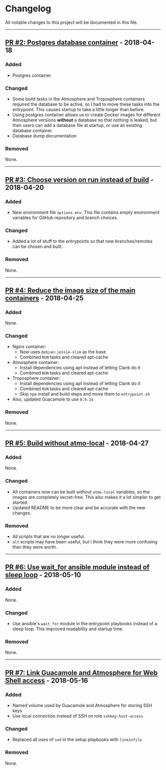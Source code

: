 # Changelog
All notable changes to this project will be documented in this file.

---
## [PR #2: Postgres database container](https://github.com/cyverse/atmosphere-docker/pull/2) - 2018-04-18
### Added
- Postgres container

### Changed
- Some build tasks in the Atmosphere and Troposphere containers required the database to be active, so I had to move these tasks into the entrypoint. This causes startup to take a little longer than before.
- Using postgres container allows us to create Docker images for different Atmosphere versions **without** a database so that nothing is leaked, but then users can add a database file at startup, or use an existing database container.
- Database dump documentation

### Removed
None.


---
## [PR #3: Choose version on run instead of build](https://github.com/cyverse/atmosphere-docker/pull/3) - 2018-04-20
### Added
- New environment file `options.env`. This file contains empty environment variables for GitHub repository and branch choices.

### Changed
- Added a lot of stuff to the entrypoints so that new branches/remotes can be chosen and built.

### Removed
None.


---
## [PR #4: Reduce the image size of the main containers](https://github.com/cyverse/atmosphere-docker/pull/4) - 2018-04-25
### Added
None.

### Changed
- Nginx container:
  - Now uses `debian:jessie-slim` as the base
  - Combined `RUN` tasks and cleared apt-cache
- Atmosphere container:
  - Install dependencies using apt instead of letting Clank do it
  - Combined `RUN` tasks and cleared apt-cache
- Troposphere container:
  - Install dependencies using apt instead of letting Clank do it
  - Combined `RUN` tasks and cleared apt-cache
  - Skip `npm` install and build steps and move them to `entrypoint.sh`
- Also, updated Guacamole to use `0.9.14`

### Removed
None.


---
## [PR #5: Build without atmo-local](https://github.com/cyverse/atmosphere-docker/pull/5) - 2018-04-27
### Added
None.

### Changed
- All containers now can be built without `atmo-local` variables, so the images are completely secret-free. This also makes it a lot simpler to get started.
- Updated README to be more clear and be accurate with the new changes.

### Removed
- All scripts that are no longer useful.
- `alt` scripts may have been useful, but I think they were more confusing than they were worth.


---
## [PR #6: Use wait_for ansible module instead of sleep loop](https://github.com/cyverse/atmosphere-docker/pull/6) - 2018-05-10
### Added
None.

### Changed
- Use ansible's `wait_for` module in the entrypoint playbooks instead of a sleep loop. This improved readability and startup time.

### Removed
None.


---
## [PR #7: Link Guacamole and Atmosphere for Web Shell access](https://github.com/cyverse/atmosphere-docker/pull/7) - 2018-05-16
### Added
- Named volume used by Guacamole and Atmosphere for storing SSH keys
- Use local connection instead of SSH on role `sshkey-host-access`

### Changed
- Replaced all uses of `sed` in the setup playbooks with `lineinfile`

### Removed
None.
